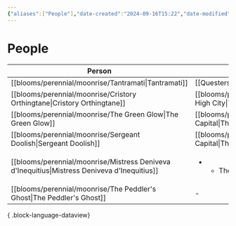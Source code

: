 ```yaml
---
{"aliases":["People"],"date-created":"2024-09-16T15:22","date-modified":"2024-09-16T15:26","dg-publish":true,"tags":["moonrise"],"title":"People","dg-path":"moonrise/People.md","permalink":"/moonrise/people/","dgPassFrontmatter":true}
---
```



# People

| Person                                                                                          | Location                                                      |
| ----------------------------------------------------------------------------------------------- | ------------------------------------------------------------- |
| [[blooms/perennial/moonrise/Tantramati\|Tantramati]]                                         | [[Questers\|Questers]]                                        |
| [[blooms/perennial/moonrise/Cristory Orthingtane\|Cristory Orthingtane]]                     | [[blooms/perennial/moonrise/The High City\|The High City]] |
| [[blooms/perennial/moonrise/The Green Glow\|The Green Glow]]                                 | [[blooms/perennial/moonrise/The Capital\|The Capital]]     |
| [[blooms/perennial/moonrise/Sergeant Doolish\|Sergeant Doolish]]                             | [[blooms/perennial/moonrise/The Capital\|The Capital]]     |
| [[blooms/perennial/moonrise/Mistress Deniveva d'Inequitius\|Mistress Deniveva d'Inequitius]] | <ul><li><ul><li>The High City</li></ul></li></ul>             |
| [[blooms/perennial/moonrise/The Peddler's Ghost\|The Peddler's Ghost]]                       | \-                                                            |

{ .block-language-dataview}
